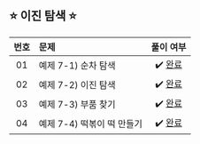 ## ⭐️ 이진 탐색 ⭐️ 

| **번호** | **문제** | **풀이 여부** |
|:--------:|:--------|:-------------:|
| 01 | 예제 7-1) 순차 탐색 | ✔️ [완료](https://github.com/yuuforest/Baekjoon/blob/main/%EC%9D%B4%EC%BD%94%ED%85%8C/chapter07/%EC%88%9C%EC%B0%A8%20%ED%83%90%EC%83%89.py) |
| 02 | 예제 7-2) 이진 탐색 | ✔️ [완료](https://github.com/yuuforest/Baekjoon/blob/main/%EC%9D%B4%EC%BD%94%ED%85%8C/chapter07/%EC%9D%B4%EC%A7%84%20%ED%83%90%EC%83%89.py) |
| 03 | 예제 7-3) 부품 찾기 | ✔️ [완료](https://github.com/yuuforest/Baekjoon/blob/main/%EC%9D%B4%EC%BD%94%ED%85%8C/chapter07/%EB%B6%80%ED%92%88%20%EC%B0%BE%EA%B8%B0.py) |
| 04 | 예제 7-4) 떡볶이 떡 만들기 | ✔️ [완료](https://github.com/yuuforest/Baekjoon/blob/main/%EC%9D%B4%EC%BD%94%ED%85%8C/chapter07/%EB%96%A1%EB%B3%B6%EC%9D%B4%20%EB%96%A1%20%EB%A7%8C%EB%93%A4%EA%B8%B0.py) |
